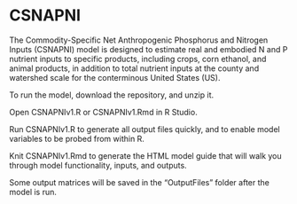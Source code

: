 # CSNAPNI
The Commodity-Specific Net Anthropogenic Phosphorus and Nitrogen Inputs (CSNAPNI) model is designed to estimate real and embodied N and P nutrient inputs 
to specific products, including crops, corn ethanol, and animal products, in addition to total nutrient inputs at the county and watershed scale for the conterminous United States (US).

To run the model, download the repository, and unzip it.

Open CSNAPNIv1.R or CSNAPNIv1.Rmd in R Studio.

Run CSNAPNIv1.R to generate all output files quickly, and to enable model variables to be probed from within R.

Knit CSNAPNIv1.Rmd to generate the HTML model guide that will walk you through model functionality, inputs, and outputs.

Some output matrices will be saved in the “OutputFiles” folder after the model is run.
